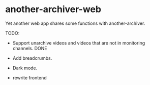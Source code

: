 # another-archiver-web

Yet another web app shares some functions with another-archiver.

TODO:

* Support unarchive videos and videos that are not in monitoring channels. DONE

* Add breadcrumbs.

* Dark mode.

* rewrite frontend
